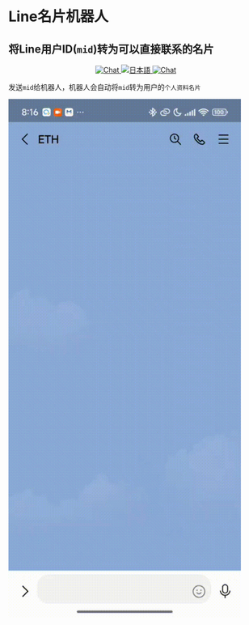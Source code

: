 # Line名片机器人

## 将Line用户ID(`mid`)转为可以直接联系的名片

<p align="center">
<a href="./readme_en.md" target="_blank">
<img src="https://img.shields.io/badge/English-012265?&color=012265&sanitize=true" alt="Chat"/>
</a>
<a href="./readme_jp.md" target="_blank">
<img src="https://img.shields.io/badge/%E6%97%A5%E6%9C%AC%E8%AA%9E-e71b24?&color=e71b24&sanitize=true" alt="日本語"/>
</a>
<a href="https://t.me/jenkins_pro" target="_blank">
<img src="https://img.shields.io/badge/%40jenkins__pro-25a4e3?logo=telegram&logoColor=white&sanitize=true" alt="Chat"/>
</a>
</p>


发送`mid`给机器人，机器人会自动将`mid`转为用户的`个人资料名片`

![Line名片机器人](./docs/screenshot/demo.gif)